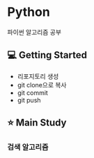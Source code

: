 # Python
파이썬 알고리즘 공부


## 💻 Getting Started
- 리포지토리 생성  
- git clone으로 복사  
- git commit  
- git push 


## ⭐ Main Study

### 검색 알고리즘
